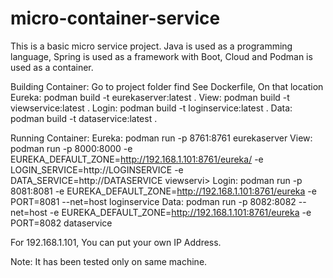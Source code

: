 # micro-container-service
This is a basic micro service project. Java is used as a programming language, Spring is used as a framework with Boot, Cloud and Podman is used as a container.  

Building Container: Go to project folder find See Dockerfile, On that location
Eureka: podman build -t eurekaserver:latest .
View: podman build -t viewservice:latest .
Login: podman build -t loginservice:latest .
Data: podman build -t dataservice:latest .

Running Container:
Eureka: podman run -p 8761:8761 eurekaserver
View: podman run -p 8000:8000 -e EUREKA_DEFAULT_ZONE=http://192.168.1.101:8761/eureka/ -e LOGIN_SERVICE=http://LOGINSERVICE -e DATA_SERVICE=http://DATASERVICE viewservi>
Login: podman run -p 8081:8081 -e EUREKA_DEFAULT_ZONE=http://192.168.1.101:8761/eureka -e PORT=8081 --net=host loginservice
Data: podman run -p 8082:8082 --net=host  -e EUREKA_DEFAULT_ZONE=http://192.168.1.101:8761/eureka -e PORT=8082 dataservice

For 192.168.1.101, You can put your own IP Address.

Note: It has been tested only on same machine.
